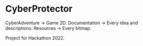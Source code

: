 # CyberProtector

CyberAdventure -> Game 2D.
Documentation -> Every idea and descriptions.
Resources -> Every bitmap.

Project for Hackathon 2022.
